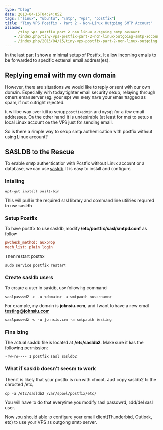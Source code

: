 ```yaml
---
type: "blog"
date: 2013-04-15T04:24:05Z
tags: ["linux", "ubuntu", "smtp", "vps", "postfix"]
title: "Tiny VPS Postfix - Part 2 - Non-Linux Outgoing SMTP Account"
aliases:
    - /tiny-vps-postfix-part-2-non-linux-outgoing-smtp-account
    - /index.php/tiny-vps-postfix-part-2-non-linux-outgoing-smtp-account
    - /index.php/2013/04/15/tiny-vps-postfix-part-2-non-linux-outgoing-smtp-account
---
```


In the last part I show a minimal setup of Postfix. It allow incoming emails to be forwarded to specific external email address(es).
<!--more-->

## Replying email with my own domain

However, there are situations we would like to reply or sent with our own domain. Especially with today tighter email security setup, relaying through others email server (eg. your isp) will likely have your email flagged as spam, if not outright rejected.

It will be way over kill to setup `postfixadmin` and `mysql` for a few email addresses. On the other hand, it is undesirable (at least for me) to setup a local Linux account on the VPS just for sending email.

So is there a simple way to setup smtp authentication with postfix without using Linux account?

## SASLDB to the Rescue

To enable smtp authentication with Postfix without Linux account or a database, we can use [sasldb](http://cyrusimap.web.cmu.edu/mediawiki/index.php/Cyrus_SASL#Plugins_.28Auxillary_Property.29 "sasldb"). It is easy to install and configure.

### Intalling

`apt-get install sasl2-bin`

This will pull in the required sasl library and command line utilities required to use sasldb.

### Setup Postfix

To have postfix to use sasldb, modify **/etc/postfix/sasl/smtpd.conf** as follow

```ini
pwcheck_method: auxprop
mech_list: plain login
```

Then restart postfix

`sudo service postfix restart`

### Create sasldb users

To create a user in sasldb, use following command

`saslpasswd2 -c -u <domain> -a smtpauth <username>`

For example, my domain is **johnsiu.com**, and I want to have a new email **testing@johnsiu.com**

`saslpasswd2 -c -u johnsiu.com -a smtpauth testing`

### Finalizing

The actual sasldb file is located at **/etc/sasldb2**. Make sure it has the following permission:

`-rw-rw---- 1 postfix sasl sasldb2`

### What if sasldb doesn’t seesm to work

Then it is likely that your postfix is run with chroot. Just copy sasldb2 to the chrooted /etc/

`cp -a /etc/sasldb2 /var/spool/postfix/etc/`

You will have to do that everytime you modify sasl passowrd, add/del sasl user.

Now you should able to configure your email client(Thunderbird, Outlook, etc) to use your VPS as outgoing smtp server.

